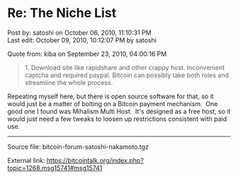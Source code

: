 # Re: The Niche List

Post by: satoshi on October 06, 2010, 11:10:31 PM<br>
Last edit: October 09, 2010, 10:12:07 PM by satoshi

Quote from: kiba on September 23, 2010, 04:00:16 PM

> 1\. Download site like rapidshare and other crappy host. Inconvenient captcha and required paypal. Bitcoin can possibly take both roles and streamline the whole process.

Repeating myself here, but there is open source software for that, so it would just be a matter of bolting on a Bitcoin payment mechanism. &nbsp;One good one I found was Mihalism Multi Host. &nbsp;It's designed as a free host, so it would just need a few tweaks to loosen up restrictions consistent with paid use.

---

Source file: bitcoin-forum-satoshi-nakamoto.tgz

External link: https://bitcointalk.org/index.php?topic=1268.msg15741#msg15741
